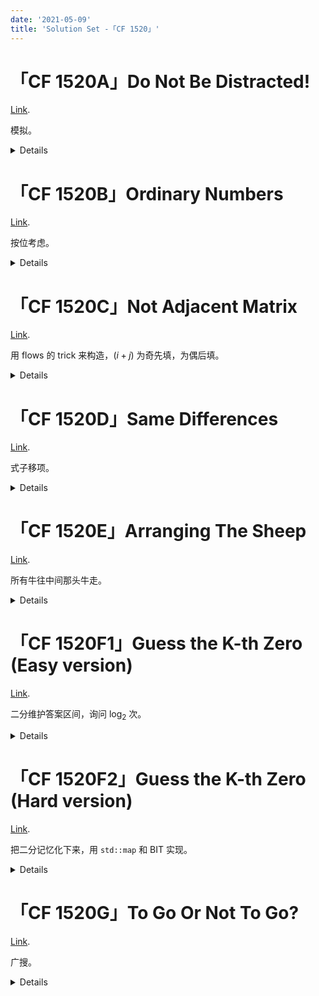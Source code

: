 ```yaml
---
date: '2021-05-09'
title: 'Solution Set -「CF 1520」'
---
```


# 「CF 1520A」Do Not Be Distracted!

[Link](https://codeforces.com/contest/1520/problem/A).

模拟。

<details>

```cpp
#include<bits/stdc++.h>
char now;
char get_char(){char res=getchar();while(res<'A' || res>'Z')	res=getchar(); return res;}
bool vis[26];
int main()
{
	int T,n;
	scanf("%d",&T);
	while(T-->0)
	{
		scanf("%d",&n);
		int ans=0;
		for(int i=1;i<=n;++i)
		{
			char cur=get_char();
			if(cur!=now)
			{
				now=cur;
				if(vis[cur-'A'])	ans=1;
			}
			vis[cur-'A']=1;
		}
		puts(ans?"NO":"YES");
		memset(vis,0,sizeof vis);
	}
	return 0;
}
```

</details>

# 「CF 1520B」Ordinary Numbers

[Link](https://codeforces.com/contest/1520/problem/B).

按位考虑。

<details>

```cpp
#include<bits/stdc++.h>
typedef long long ll;
int main()
{
	int T;
	scanf("%d",&T);
	while(T-->0)
	{
		ll ans=0,n;
		scanf("%lld",&n);
		for(ll pw=1;pw<=n;pw=pw*10+1)	for(int now=1;now<=9;++now)	if(pw*now<=n)	++ans;
		printf("%lld\n",ans);
	}
	return 0;
}
```

</details>

# 「CF 1520C」Not Adjacent Matrix

[Link](https://codeforces.com/contest/1520/problem/C).

用 flows 的 trick 来构造，$(i+j)$ 为奇先填，为偶后填。

<details>

```cpp
#include<bits/stdc++.h>
int main()
{
	int T,n;
	scanf("%d",&T);
	while(T-->0)
	{
		scanf("%d",&n);
		if(n==2)	puts("-1");
		else
		{
			int cur=0;
			static int ans[110][110];
			for(int i=1;i<=n;++i)	for(int j=1;j<=n;++j)	if((i+j)&1)	ans[i][j]=++cur;
			for(int i=1;i<=n;++i)	for(int j=1;j<=n;++j)	if((i+j)&1^1)	ans[i][j]=++cur;
			for(int i=1;i<=n;++i,puts(""))	for(int j=1;j<=n;++j)	printf("%d ",ans[i][j]);
		}
	}
	return 0;
}
```

</details>

# 「CF 1520D」Same Differences

[Link](https://codeforces.com/contest/1520/problem/D).

式子移项。

<details>

```cpp
#include<bits/stdc++.h>
typedef long long ll;
int a[200010],cnt[500010];
int main()
{
	int T,n;
	scanf("%d",&T);
	while(T-->0)
	{
		scanf("%d",&n);
		for(int i=1;i<=n;++i)	scanf("%d",&a[i]),a[i]-=i,a[i]+=200000,++cnt[a[i]];
		ll ans=0;
		for(int i=1;i<=n;++i)	ans+=cnt[a[i]]-1;
		printf("%lld\n",ans/2);
		for(int i=1;i<=n;++i)	--cnt[a[i]];
	}
	return 0;
}
```

</details>

# 「CF 1520E」Arranging The Sheep

[Link](https://codeforces.com/contest/1520/problem/E).

所有牛往中间那头牛走。

<details>

```cpp
#include<bits/stdc++.h>
typedef long long ll;
#define All(x) (x).begin(),(x).end()
int fuck[1000010];
int main()
{
	int T,n;
	scanf("%d",&T);
	while(T-->0)
	{
		scanf("%d",&n);
		int tot=0;
		for(int i=1;i<=n;++i)
		{
			char now=getchar();
			while((now^	'.') && (now^'*'))	now=getchar();
			if(now=='*')	fuck[++tot]=i;
		}
		int mpos=int(std::ceil(tot/2.0));
		ll ans=0;
		for(int i=1;i<=tot;++i)	ans+=std::abs(fuck[i]-fuck[mpos]+mpos-i);
		printf("%lld\n",ans);
	}
	return 0;
}
```

</details>

# 「CF 1520F1」Guess the K-th Zero (Easy version)

[Link](https://codeforces.com/contest/1520/problem/F1).

二分维护答案区间，询问 $\log_{2}$ 次。

<details>

```cpp
#include<bits/stdc++.h>
#define fl fflush(stdout)
int n,t,k;
int q(int l,int r){int res=0; printf("? %d %d\n",l,r); fl; scanf("%d",&res); return res;}
int main()
{
	scanf("%d %d",&n,&t);
	while(t--)
	{
		scanf("%d",&k);
		int l=1,r=n,ans=0;
		while(l<=r)
		{
			int mid=(l+r)>>1,tmp=mid-l+1-q(l,mid);
			if(tmp>=k)	r=mid-1,ans=mid;
			else	k-=tmp,l=mid+1;
		}
		printf("! %d\n",ans);
		fl;
	}
	return 0;
}
```

</details>

# 「CF 1520F2」Guess the K-th Zero (Hard version)

[Link](https://codeforces.com/contest/1520/problem/F2).

把二分记忆化下来，用 `std::map` 和 BIT 实现。

<details>

```cpp
#include<bits/stdc++.h>
#define fl fflush(stdout)
int n,t,k;
struct FWT
{
	#define l(x) ((x)&-(x))
	int tr[200010];
	FWT(){memset(tr,0,sizeof tr);}
	void i(int x){for(;x<=n;x+=l(x))	++tr[x];}
	int $(int x){int r=0; for(;x;x^=l(x))	r+=tr[x]; return r;}
	int f(int l,int r){return $(r)-$(l-1);}
}fw;
std::map<std::tuple<int,int>,int> mp;
int q(int l,int r){
	if(mp.find(std::tie(l,r))==mp.end())
	{
		int res=0;
		printf("? %d %d\n",l,r);
		fl;
		scanf("%d",&res);
		mp[std::tie(l,r)]=res;
		return res;
	}
	else	return mp[std::tie(l,r)]+fw.f(l,r);
}
int main()
{
	scanf("%d %d",&n,&t);
	while(t--)
	{
		scanf("%d",&k);
		int l=1,r=n,ans=0;
		while(l<=r)
		{
			int mid=(l+r)>>1,tmp=mid-l+1-q(l,mid);
			if(tmp>=k)	r=mid-1,ans=mid;
			else	k-=tmp,l=mid+1;
		}
		printf("! %d\n",ans);
		fl;
		fw.i(ans);
	}
	return 0;
}
```

</details>

# 「CF 1520G」To Go Or Not To Go?

[Link](https://codeforces.com/contest/1520/problem/G).

广搜。

<details>

```cpp
#include<bits/stdc++.h>
typedef long long ll;
#define sf(x) scanf("%d",&x)
#define ssf(x) scanf("%lld",&x)
const int wax[4]={1,-1,0,0},way[4]={0,0,1,-1};
int n,m;
ll w,dis0[2010][2010],dis1[2010][2010],a[2010][2010];
bool Inside(int x,int y){return !(x<1 || x>n || y<1 || y>m);}
void Compute_0()
{
	std::queue<std::tuple<int,int>> q;
	q.emplace(1,1);
	dis0[1][1]=1;
	while(!q.empty())
	{
		int nowx,nowy;
		std::tie(nowx,nowy)=q.front();
		q.pop();
		for(int k=0;k<4;++k)
		{
			int tox=nowx+wax[k],toy=nowy+way[k];
			if(Inside(tox,toy) && !dis0[tox][toy] && ~a[tox][toy])	dis0[tox][toy]=dis0[nowx][nowy]+1,q.emplace(tox,toy);
		}
	}
	for(int i=1;i<=n;++i)	for(int j=1;j<=m;++j)	--dis0[i][j];
}
void Compute_1()
{
	std::queue<std::tuple<int,int>> q;
	q.emplace(n,m);
	dis1[n][m]=1;
	while(!q.empty())
	{
		int nowx,nowy;
		std::tie(nowx,nowy)=q.front();
		q.pop();
		for(int k=0;k<4;++k)
		{
			int tox=nowx+wax[k],toy=nowy+way[k];
			if(Inside(tox,toy) && !dis1[tox][toy] && ~a[tox][toy])	dis1[tox][toy]=dis1[nowx][nowy]+1,q.emplace(tox,toy);
		}
	}
	for(int i=1;i<=n;++i)	for(int j=1;j<=m;++j)	--dis1[i][j];
}
int main()
{
	sf(n),sf(m),ssf(w);
	for(int i=1;i<=n;++i)	for(int j=1;j<=m;++j)	ssf(a[i][j]);
	Compute_0(),Compute_1();
	ll mxtmp=std::numeric_limits<ll>::max();
	ll ans=~dis0[n][m]?w*dis0[n][m]:mxtmp,ozd=mxtmp;
	for(int i=1;i<=n;++i)	for(int j=1;j<=m;++j)	if(~dis1[i][j] && a[i][j]>=1)	ozd=std::min(ozd,a[i][j]+w*dis1[i][j]);
	for(int i=1;i<=n;++i)	for(int j=1;j<=m;++j)	if(~dis0[i][j] && a[i][j]>=1 && ozd!=mxtmp)	ans=std::min(ans,w*dis0[i][j]+a[i][j]+ozd);
	if(ans==mxtmp)	puts("-1");
	else	printf("%lld\n",ans);
	return 0;
}
```

</details>